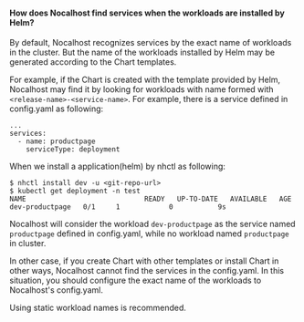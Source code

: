 #### How does Nocalhost find services when the workloads are installed by Helm?

By default, Nocalhost recognizes services by the exact name of workloads in the cluster. But the name of the workloads installed by Helm may be generated according to the Chart templates. 

For example, if the Chart is created with the template provided by Helm, Nocalhost may find it by looking for workloads with name formed with `<release-name>-<service-name>`. For example, there is a service defined in config.yaml as following:

```
...
services:
  - name: productpage
    serviceType: deployment
```

When we install a application(helm) by nhctl as following:

```
$ nhctl install dev -u <git-repo-url>
$ kubectl get deployment -n test
NAME                             READY   UP-TO-DATE   AVAILABLE   AGE
dev-productpage   0/1     1            0           9s
```

Nocalhost will consider the workload `dev-productpage` as the service named `productpage` defined in config.yaml, while no workload named `productpage` in cluster.

In other case, if you create Chart with other templates or install Chart in other ways, Nocalhost cannot find the services in the config.yaml. In this situation, you should configure the exact name of the workloads to Nocalhost's config.yaml.

Using static workload names is recommended. 